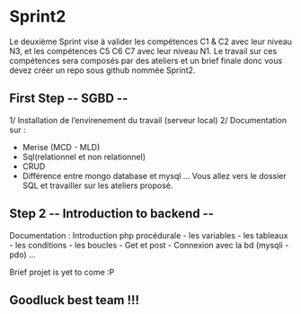 # Sprint2

Le deuxième Sprint vise à valider les compétences C1 & C2 avec leur niveau N3, et les compétences C5 C6 C7 avec leur niveau N1.
Le travail sur ces compétences sera composés par des ateliers et un brief finale donc vous devez créer un repo sous github nommée Sprint2.

## First Step -- SGBD --
1/ Installation de l’envirenement du travail (serveur local) 
2/ Documentation sur : 
- Merise (MCD - MLD)
- Sql(relationnel et non relationnel) 
- CRUD 
- Différence entre mongo database et mysql ...
Vous allez vers le dossier SQL et travailler sur les ateliers proposé.

## Step 2 -- Introduction to backend --
Documentation : Introduction php procédurale  - les variables - les tableaux - les conditions - les boucles - Get et post - Connexion avec la bd (mysqli - pdo) ...

Brief projet is yet to come :P
## Goodluck best team !!!
